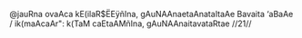 @jauRna ovaAca
kE(ilaR$ËEÿñIna, gAuNAAnaetaAnataItaAe Bavaita ‘aBaAe /
ik(maAcaAr": k(TaM caEtaAMñIna, gAuNAAnaitavataRtae //21//